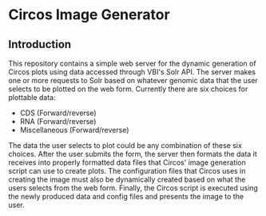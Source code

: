 # Circos Image Generator

## Introduction

This repository contains a simple web server for the dynamic generation of Circos plots using data accessed through VBI's Solr API. The server makes one or more requests to Solr based on whatever genomic data that the user selects to be plotted on the web form. Currently there are six choices for plottable data:

* CDS (Forward/reverse)
* RNA (Forward/reverse)
* Miscellaneous (Forward/reverse)

The data the user selects to plot could be any combination of these six choices. After the user submits the form, the server then formats the data it receives into properly formatted data files that Circos' image generation script can use to create plots. The configuration files that Circos uses in creating the image must also be dynamically created based on what the users selects from the web form. Finally, the Circos script is executed using the newly produced data and config files and presents the image to the user.
